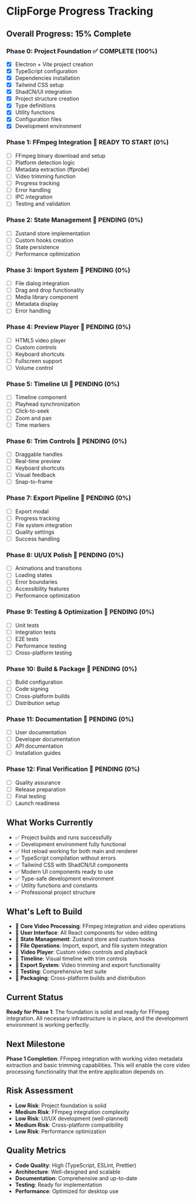 # ClipForge Progress Tracking

## Overall Progress: 15% Complete

### Phase 0: Project Foundation ✅ COMPLETE (100%)

- [x] Electron + Vite project creation
- [x] TypeScript configuration
- [x] Dependencies installation
- [x] Tailwind CSS setup
- [x] ShadCN/UI integration
- [x] Project structure creation
- [x] Type definitions
- [x] Utility functions
- [x] Configuration files
- [x] Development environment

### Phase 1: FFmpeg Integration 🔄 READY TO START (0%)

- [ ] FFmpeg binary download and setup
- [ ] Platform detection logic
- [ ] Metadata extraction (ffprobe)
- [ ] Video trimming function
- [ ] Progress tracking
- [ ] Error handling
- [ ] IPC integration
- [ ] Testing and validation

### Phase 2: State Management 🔄 PENDING (0%)

- [ ] Zustand store implementation
- [ ] Custom hooks creation
- [ ] State persistence
- [ ] Performance optimization

### Phase 3: Import System 🔄 PENDING (0%)

- [ ] File dialog integration
- [ ] Drag and drop functionality
- [ ] Media library component
- [ ] Metadata display
- [ ] Error handling

### Phase 4: Preview Player 🔄 PENDING (0%)

- [ ] HTML5 video player
- [ ] Custom controls
- [ ] Keyboard shortcuts
- [ ] Fullscreen support
- [ ] Volume control

### Phase 5: Timeline UI 🔄 PENDING (0%)

- [ ] Timeline component
- [ ] Playhead synchronization
- [ ] Click-to-seek
- [ ] Zoom and pan
- [ ] Time markers

### Phase 6: Trim Controls 🔄 PENDING (0%)

- [ ] Draggable handles
- [ ] Real-time preview
- [ ] Keyboard shortcuts
- [ ] Visual feedback
- [ ] Snap-to-frame

### Phase 7: Export Pipeline 🔄 PENDING (0%)

- [ ] Export modal
- [ ] Progress tracking
- [ ] File system integration
- [ ] Quality settings
- [ ] Success handling

### Phase 8: UI/UX Polish 🔄 PENDING (0%)

- [ ] Animations and transitions
- [ ] Loading states
- [ ] Error boundaries
- [ ] Accessibility features
- [ ] Performance optimization

### Phase 9: Testing & Optimization 🔄 PENDING (0%)

- [ ] Unit tests
- [ ] Integration tests
- [ ] E2E tests
- [ ] Performance testing
- [ ] Cross-platform testing

### Phase 10: Build & Package 🔄 PENDING (0%)

- [ ] Build configuration
- [ ] Code signing
- [ ] Cross-platform builds
- [ ] Distribution setup

### Phase 11: Documentation 🔄 PENDING (0%)

- [ ] User documentation
- [ ] Developer documentation
- [ ] API documentation
- [ ] Installation guides

### Phase 12: Final Verification 🔄 PENDING (0%)

- [ ] Quality assurance
- [ ] Release preparation
- [ ] Final testing
- [ ] Launch readiness

## What Works Currently

- ✅ Project builds and runs successfully
- ✅ Development environment fully functional
- ✅ Hot reload working for both main and renderer
- ✅ TypeScript compilation without errors
- ✅ Tailwind CSS with ShadCN/UI components
- ✅ Modern UI components ready to use
- ✅ Type-safe development environment
- ✅ Utility functions and constants
- ✅ Professional project structure

## What's Left to Build

- 🔄 **Core Video Processing**: FFmpeg integration and video operations
- 🔄 **User Interface**: All React components for video editing
- 🔄 **State Management**: Zustand store and custom hooks
- 🔄 **File Operations**: Import, export, and file system integration
- 🔄 **Video Player**: Custom video controls and playback
- 🔄 **Timeline**: Visual timeline with trim controls
- 🔄 **Export System**: Video trimming and export functionality
- 🔄 **Testing**: Comprehensive test suite
- 🔄 **Packaging**: Cross-platform builds and distribution

## Current Status

**Ready for Phase 1**: The foundation is solid and ready for FFmpeg integration. All necessary infrastructure is in place, and the development environment is working perfectly.

## Next Milestone

**Phase 1 Completion**: FFmpeg integration with working video metadata extraction and basic trimming capabilities. This will enable the core video processing functionality that the entire application depends on.

## Risk Assessment

- **Low Risk**: Project foundation is solid
- **Medium Risk**: FFmpeg integration complexity
- **Low Risk**: UI/UX development (well-planned)
- **Medium Risk**: Cross-platform compatibility
- **Low Risk**: Performance optimization

## Quality Metrics

- **Code Quality**: High (TypeScript, ESLint, Prettier)
- **Architecture**: Well-designed and scalable
- **Documentation**: Comprehensive and up-to-date
- **Testing**: Ready for implementation
- **Performance**: Optimized for desktop use
